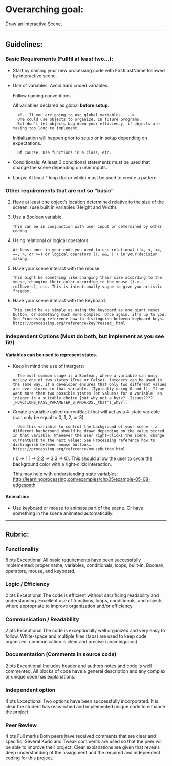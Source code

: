 # Overarching goal:

Draw an Interactive Scene.

---
## Guidelines:

<!-- - Use Adapta Nokeo for viewing this Document Easy syntax highlighter! -->

### Basic Requirements (Fullfil at least two...):
- Start by naming your new processing code with FirstLastName followed by interactive scene.

- Use of variables: 
    Avoid hard coded variables.
    
    Follow naming conventions. 
    
    All variables declared as global __before setup.__

        <!-- If you are going to use global variables.  -->
        One could use objects to organize, in future programs. 
        But don't let objects bog down your efficiency, if objects are taking too long to implement.
    
    Initialization will happen prior to setup or in setup depending on expectations.

        Of course, Use functions in a class, etc. 

- Conditionals: At least 3 conditional statements must be used that change the scene depending on user inputs.

- Loops: At least 1 loop (for or while) must be used to create a pattern.

<!--     Don't be lazy, and copy and paste. I know you love those for loops! -->

### Other requirements that are not so "basic"

2.	Have at least one object’s location determined relative to the size of the screen. (use built in variables (Height and Width).

3.	Use a Boolean variable.
        
        This can be in conjunction with user input or determined by other coding.

4.	Using relational or logical operators. 
        
        At least once in your code you need to use relational (!=, <, <=, ==, >, or >=) or logical operators (!, &&, ||) in your decision making.

5.	Have your scene interact with the mouse. 
        
        This might be something like changing their size according to the mouse, changing their color according to the mouse (i.e. rollovers), etc. This is intentionally vague to give you artistic freedom.

6.	Have your scene interact with the keyboard. 
        
        This could be as simple as using the keyboard as one giant reset button, or something much more complex. Once again, it's up to you. See Processing reference how to distinguish between keyboard keys… https://processing.org/reference/keyPressed_.html


### Independent Options (Must do both, but implement as you see fit!)

#### Variables can be used to represent states. 
-  
    Keep in mind the use of intergers:

        The most common usage is a Boolean, where a variable can only occupy one of two states (True or False). Integers can be used in the same way, if a developer ensures that only two different values are ever stored in that variable. (Typically using 0 and 1). If we want more than two possible states (or values) for a variable, an integer is a suitable choice [but_why_not_a_byte?__Issues????_FUNCTIONS_PASS_PARAMETER_STANDARDS,_that's_why?]. 
- 
    Create a variable called currentBack that will act as a 4-state variable (can only be equal to 0, 1, 2, or 3).

        Use this variable to control the background of your scene - a different background should be drawn depending on the value stored in that variable. Whenever the user right-clicks the scene, change currentBack to the next value: See Processing reference how to distinguish between mouse buttons… https://processing.org/reference/mouseButton.html

    ( 0 → 1    1 → 2     2 → 3    3 → 0).
    This should allow the user to cycle the background color with a right-click interaction.

    This may help with understanding state variables:
    http://learningprocessing.com/examples/chp05/example-05-08-edgespath

#### Animation: 
- 
    Use keyboard or mouse to animate part of the scene. Or have something in the scene animated automatically.

----


## Rubric:


### Functionality
8 pts
Exceptional
All basic requirements have been successfully implemented: proper name, variables, conditionals, loops, built-in, Boolean, operators, mouse, and keyboard.

### Logic / Efficiency
2 pts
Exceptional
The code is efficient without sacrificing readability and understanding. Excellent use of functions, loops, conditionals, and objects where appropriate to improve organization and/or efficiency.

### Communication / Readability
2 pts
Exceptional
The code is exceptionally well organized and very easy to follow. White-space and multiple files (tabs) are used to keep code organized. communication is clear and precise (unambiguous)

### Documentation (Comments in source code)
2 pts
Exceptional
Includes header and authors notes and code is well commented. All blocks of code have a general description and any complex or unique code has explanations.

### Independent option
4 pts
Exceptional
Two options have been successfully incorporated. It is clear the student has researched and implemented unique code to enhance the project.

### Peer Review
4 pts
Full marks
Both peers have received comments that are clear and specific. Several Kudo and Tweak comments are used so that the peer will be able to improve their project. Clear explanations are given that reveals deep understanding of the assignment and the required and independent coding for this project.
